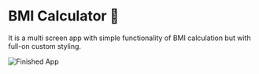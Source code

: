 


# BMI Calculator 💪

 It is a multi screen app with simple functionality of BMI calculation but with full-on custom styling.

![Finished App](https://github.com/londonappbrewery/Images/blob/master/bmi-calc-demo.gif)

